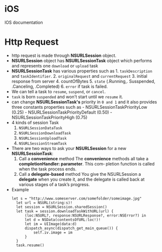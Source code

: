 # iOS
IOS documentation
# Http Request 
  - http request is made through **NSURLSession** object.
  - **NSURLSession** object has **NSURLSessionTask** object which performs and represents one `download` or `upload` task
  - **NSURLSessionTask** has various properties such as 
        1. `taskDescription` and `taskIdentifier`.
        2. `originalRequest` and `currentRequest`
        3. initial response from server
        4. countOfBytes
        5. `state` (.Running,. Susspended, .Canceling, .Completed)
        6. `error` if task is failed.
  - We can tell a task to `resume`, `suspend`, or `cancel`.
  - `task` is born `suspended` and won't start until we `resume` it.
  -  can change **NSURLSessionTask's** priority in `0 and 1` and it also provides three constants properties such as 
          - NSURLSessionTaskPriorityLow (0.25)
          - NSURLSessionTaskPriorityDefault (0.50)
          - NSURLSessionTaskPriorityHigh (0.75)
  - 4 kinds of session Task 
    1. `NSURLSessionDataTask`
    2. `NSURLSessionDownloadTask`
    3. `NSURLSessionUploadTask`
    4. `NSURLSessionStreamTask`
  - There are two ways to ask your **NSURLSession** for a new **NSURLSessionTask**:
    1. Call a **convenience** method
        The **convenience** methods all take a **completionHandler: parameter**. This com‐ pletion function is called when the task process ends. 
    2. Call a **delegate-based** method
        You give the NSURLSession a **delegate** when you create it, and the delegate is called back at various stages of a task’s progress.
  - Example 
    ``` 
    let s = "http://www.someserver.com/somefolder/someimage.jpg"
      let url = NSURL(string:s)!
      let session = NSURLSession.sharedSession()
      let task = session.downloadTaskWithURL(url) {
          (loc:NSURL?, response:NSURLResponse?, error:NSError?) in
          let d = NSData(contentsOfURL:loc!)!
          let im = UIImage(data:d)
          dispatch_async(dispatch_get_main_queue()) {
              self.iv.image = im
          }
      }
      task.resume()
      ```
